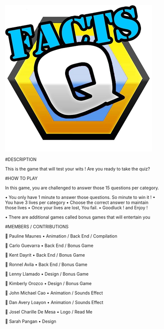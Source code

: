 ![Facts Q](https://github.com/FactsQ/Unorganized-Collabs/blob/master/DesignWAD/Logo.jpg)

#DESCRIPTION

This is the game that will test your wits ! Are you ready to take the quiz?


#HOW TO PLAY

In this game, you are challenged to answer those 15 questions per category. 
 
 • You only have 1 minute to answer those questions. So minute to win it !
 • You have 3 lives per category
 • Choose the correct answer to maintain those lives
 • Once your lives are lost, You fail.
 • Goodluck ! and Enjoy !
  
 • There are additional games called bonus games that will entertain you 

 
 
 
#MEMBERS / CONTRIBUTIONS

 Pauline Maunes • Animation / Back End / Compilation

 Carlo Guevarra • Back End / Bonus Game

 Kent Dayrit • Back End / Bonus Game

 Ronnel Avila • Back End / Bonus Game

 Lenny Llamado • Design / Bonus Game

 Kimberly Orozco • Design / Bonus Game

 John Michael Cao • Animation / Sounds Effect 

 Dan Avery Loayon • Animation / Sounds Effect 

 Josel Charille De Mesa • Logo / Read Me

 Sarah Pangan • Design 




